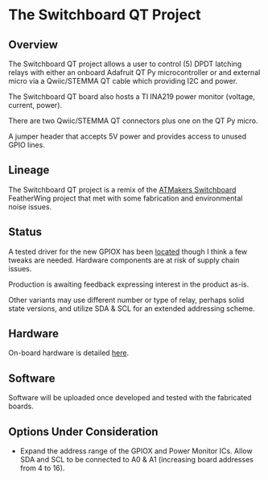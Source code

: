 # The Switchboard QT Project

## Overview

The Switchboard QT project allows a user to control (5) DPDT latching relays with either an onboard Adafruit QT Py microcontroller or and external micro via a Qwiic/STEMMA QT cable which providing I2C and power.

The Switchboard QT board also hosts a TI INA219 power monitor (voltage, current, power).

There are two Qwiic/STEMMA QT connectors plus one on the QT Py micro.

A jumper header that accepts 5V power and provides access to unused GPIO lines.

## Lineage

The Switchboard QT project is a remix of the [ATMakers Switchboard](https://github.com/ATMakersOrg/ATMakers-Hardware/tree/master/SwitchBoard) FeatherWing project that met with some fabrication and environmental noise issues.

## Status

A tested driver for the new GPIOX has been [located](https://github.com/sumotoy/gpio_expander) though I think a few tweaks are needed.  Hardware components are at risk of supply chain issues.

Production is awaiting feedback expressing interest in the product as-is.

Other variants may use different number or type of relay, perhaps solid state versions, and utilize SDA & SCL for an extended addressing scheme.

## Hardware

On-board hardware is detailed [here](./hardware/Switchboard-QT-Hardware.md).

## Software

Software will be uploaded once developed and tested with the fabricated boards.

## Options Under Consideration

* Expand the address range of the GPIOX and Power Monitor ICs. Allow SDA and SCL to be connected to A0 & A1 (increasing board addresses from 4 to 16).
